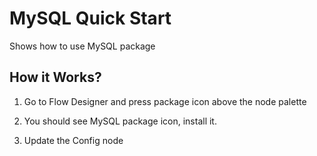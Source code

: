 # MySQL Quick Start
Shows how to use MySQL package

## How it Works?

1. Go to Flow Designer and press package icon above the node palette

2. You should see MySQL package icon, install it.

3. Update the Config node

